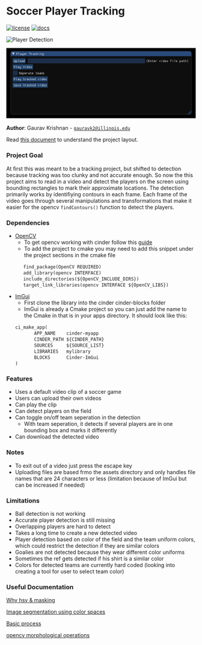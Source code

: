 # Soccer Player Tracking

[![license](https://img.shields.io/badge/license-MIT-green)](LICENSE)
[![docs](https://img.shields.io/badge/docs-yes-brightgreen)](docs/README.md)

![Player Detection](/snapshots/detection-snapshot.png)

![GUI Snapshot](/snapshots/gui-snapshot.png)

**Author**: Gaurav Krishnan - [`gauravk2@illinois.edu`](mailto:example@illinois.edu)

Read [this document](https://cliutils.gitlab.io/modern-cmake/chapters/basics/structure.html) to understand the project
layout.



### Project Goal
At first this was meant to be a tracking project, but shifted 
to detection because tracking was too clunky and not accurate enough. So now the
this project aims to read in a video and detect the players on the screen using bounding
rectangles to mark their approximate locations. The detection primarily works by identifiying
contours in each frame. Each frame of the video goes through several manipulations and transformations
that make it easier for the opencv `findContours()` function to detect the players. 

### Dependencies
- [OpenCV](https://github.com/opencv/opencv/tree/4.3.0) 
    - To get opencv working with cinder follow this [guide](https://blog.zhajor.com/2016/10/install-opencv-and-make-a-test-project-with-clion/)
    - To add the project to cmake you may need to add this snippet under the project sections in the cmake file
    ```
       find_package(OpenCV REQUIRED) 
       add_library(opencv INTERFACE)
       include_directories(${OpenCV_INCLUDE_DIRS})
       target_link_libraries(opencv INTERFACE ${OpenCV_LIBS})
  ```
- [ImGui](https://github.com/simongeilfus/Cinder-ImGui)
    - First clone the library into the cinder cinder-blocks folder
    - ImGui is already a Cmake project so you can just add the name to the Cmake
    in that is in your apps directory. It should look like this:
    ```
  ci_make_app(
           APP_NAME    cinder-myapp
           CINDER_PATH ${CINDER_PATH}
           SOURCES     ${SOURCE_LIST}
           LIBRARIES   mylibrary
           BLOCKS      Cinder-ImGui
   )
  ```


### Features
- Uses a default video clip of a soccer game
- Users can upload their own videos
- Can play the clip
- Can detect players on the field
- Can toggle on/off team seperation in the detection
    - With team seperation, it detects if several players are in one bounding box
    and marks it differently
- Can download the detected video

### Notes
- To exit out of a video just press the escape key
- Uploading files are based frmo the assets directory and only handles
file names that are 24 characters or less (limitation because of ImGui 
but can be increased if needed)

### Limitations
- Ball detection is not working
- Accurate player detection is still missing
- Overlapping players are hard to detect
- Takes a long time to create a new detected video
- Player detection based on color of the field and the team uniform
colors, which could restrict the detection if they are similar colors
- Goalies are not detected because they wear different color uniforms
- Sometimes the ref gets detected if his shirt is a similar color
- Colors for detected teams are currently hard coded (looking into
creating a tool for user to select team color)

### Useful Documentation
[Why hsv & masking](https://www.learnopencv.com/color-spaces-in-opencv-cpp-python/)

[Image segmentation using color spaces](https://realpython.com/python-opencv-color-spaces/#visualizing-nemo-in-hsv-color-space)

[Basic process](https://stackoverflow.com/questions/10948589/choosing-the-correct-upper-and-lower-hsv-boundaries-for-color-detection-withcv)

[opencv morphological operations](https://docs.opencv.org/3.4/d3/dbe/tutorial_opening_closing_hats.html)

